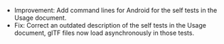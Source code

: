 - Improvement: Add command lines for Android for the self tests in the Usage document.
- Fix: Correct an outdated description of the self tests in the Usage document, glTF files now load asynchronously in those tests.
